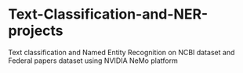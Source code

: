 # Text-Classification-and-NER-projects
Text classification and Named Entity Recognition on NCBI dataset and Federal papers dataset using NVIDIA NeMo platform
